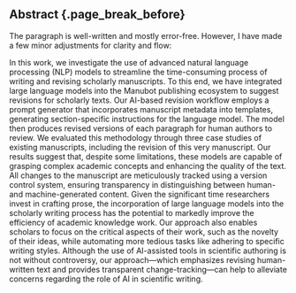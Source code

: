 ## Abstract {.page_break_before}

The paragraph is well-written and mostly error-free.
However, I have made a few minor adjustments for clarity and flow:

In this work, we investigate the use of advanced natural language processing (NLP) models to streamline the time-consuming process of writing and revising scholarly manuscripts.
To this end, we have integrated large language models into the Manubot publishing ecosystem to suggest revisions for scholarly texts.
Our AI-based revision workflow employs a prompt generator that incorporates manuscript metadata into templates, generating section-specific instructions for the language model.
The model then produces revised versions of each paragraph for human authors to review.
We evaluated this methodology through three case studies of existing manuscripts, including the revision of this very manuscript.
Our results suggest that, despite some limitations, these models are capable of grasping complex academic concepts and enhancing the quality of the text.
All changes to the manuscript are meticulously tracked using a version control system, ensuring transparency in distinguishing between human- and machine-generated content.
Given the significant time researchers invest in crafting prose, the incorporation of large language models into the scholarly writing process has the potential to markedly improve the efficiency of academic knowledge work.
Our approach also enables scholars to focus on the critical aspects of their work, such as the novelty of their ideas, while automating more tedious tasks like adhering to specific writing styles.
Although the use of AI-assisted tools in scientific authoring is not without controversy, our approach—which emphasizes revising human-written text and provides transparent change-tracking—can help to alleviate concerns regarding the role of AI in scientific writing.
